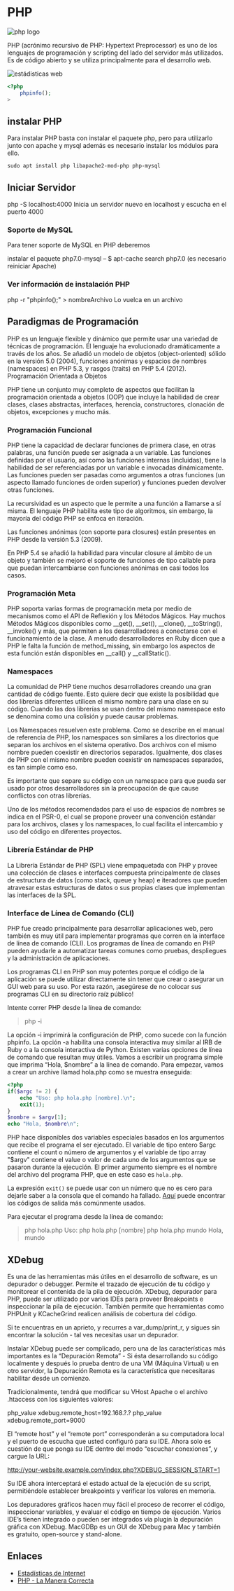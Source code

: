 # PHP

![php logo](img/php-logo-official-1100px.png)

PHP (acrónimo recursivo de PHP: Hypertext Preprocessor) es uno de los lenguajes de programación y scripting del lado del servidor más utilizados. Es de código abierto y se utiliza principalmente para el desarrollo web.

![estádisticas web](img/PHP-Tops-Server-Side-Languages-W3Techs.png)

```php
<?php
    phpinfo();
>
```

## instalar PHP

Para instalar PHP basta con instalar el paquete php, pero para utilizarlo junto con apache y mysql además es necesario instalar los módulos para ello.

`sudo apt install php libapache2-mod-php php-mysql`

## Iniciar Servidor

php -S localhost:4000
Inicia un servidor nuevo en localhost y escucha en el puerto 4000

### Soporte de MySQL

Para tener soporte de MySQL en PHP deberemos

instalar el paquete php7.0-mysql
– $ apt-cache search php7.0
(es necesario reiniciar Apache)

### Ver información de instalación PHP

php -r "phpinfo();" > nombreArchivo
Lo vuelca en un archivo

## Paradigmas de Programación

PHP es un lenguaje flexible y dinámico que permite usar una variedad de técnicas de programación. El lenguaje ha evolucionado dramáticamente a través de los años. Se añadió un modelo de objetos (object-oriented) sólido en la versión 5.0 (2004), funciones anónimas y espacios de nombres (namespaces) en PHP 5.3, y rasgos (traits) en PHP 5.4 (2012).
Programación Orientada a Objetos

PHP tiene un conjunto muy completo de aspectos que facilitan la programación orientada a objetos (OOP) que incluye la habilidad de crear clases, clases abstractas, interfaces, herencia, constructores, clonación de objetos, excepciones y mucho más.

### Programación Funcional

PHP tiene la capacidad de declarar funciones de primera clase, en otras palabras, una función puede ser asignada a un variable. Las funciones definidas por el usuario, así como las funciones internas (incluidas), tiene la habilidad de ser referenciadas por un variable e invocadas dinámicamente. Las funciones pueden ser pasadas como argumentos a otras funciones (un aspecto llamado funciones de orden superior) y funciones pueden devolver otras funciones.

La recursividad es un aspecto que le permite a una función a llamarse a sí misma. El lenguaje PHP habilita este tipo de algoritmos, sin embargo, la mayoría del código PHP se enfoca en iteración.

Las funciones anónimas (con soporte para closures) están presentes en PHP desde la versión 5.3 (2009).

En PHP 5.4 se añadió la habilidad para vincular closure al ámbito de un objeto y también se mejoró el soporte de funciones de tipo callable para que puedan intercambiarse con funciones anónimas en casi todos los casos.

### Programación Meta

PHP soporta varias formas de programación meta por medio de mecanismos como el API de Reflexión y los Métodos Mágicos. Hay muchos Métodos Mágicos disponibles como __get(), __set(), __clone(), __toString(), __invoke() y más, que permiten a los desarrolladores a conectarse con el funcionamiento de la clase. A menudo desarrolladores en Ruby dicen que a PHP le falta la función de method_missing, sin embargo los aspectos de esta función están disponibles en __call() y __callStatic().

### Namespaces

La comunidad de PHP tiene muchos desarrolladores creando una gran cantidad de código fuente. Esto quiere decir que existe la posibilidad que dos librerías diferentes utilicen el mismo nombre para una clase en su código. Cuando las dos librerías se usan dentro del mismo namespace esto se denomina como una colisión y puede causar problemas.

Los Namespaces resuelven este problema. Como se describe en el manual de referencia de PHP, los namespaces son similares a los directorios que separan los archivos en el sistema operativo. Dos archivos con el mismo nombre pueden coexistir en directorios separados. Igualmente, dos clases de PHP con el mismo nombre pueden coexistir en namespaces separados, es tan simple como eso.

Es importante que separe su código con un namespace para que pueda ser usado por otros desarrolladores sin la preocupación de que cause conflictos con otras librerías.

Uno de los métodos recomendados para el uso de espacios de nombres se indica en el PSR-0, el cual se propone proveer una convención estándar para los archivos, clases y los namespaces, lo cual facilita el intercambio y uso del código en diferentes proyectos.

### Librería Estándar de PHP

La Librería Estándar de PHP (SPL) viene empaquetada con PHP y provee una colección de clases e interfaces compuesta principalmente de clases de estructura de datos (como stack, queue y heap) e iteradores que pueden atravesar estas estructuras de datos o sus propias clases que implementan las interfaces de la SPL.

### Interface de Línea de Comando (CLI)

PHP fue creado principalmente para desarrollar aplicaciones web, pero también es muy útil para implementar programas que corren en la interface de línea de comando (CLI). Los programas de línea de comando en PHP pueden ayudarle a automatizar tareas comunes como pruebas, despliegues y la administración de aplicaciones.

Los programas CLI en PHP son muy potentes porque el código de la aplicación se puede utilizar directamente sin tener que crear o asegurar un GUI web para su uso. Por esta razón, ¡asegúrese de no colocar sus programas CLI en su directorio raíz público!

Intente correr PHP desde la línea de comando:

> php -i

La opción -i imprimirá la configuración de PHP, como sucede con la función phpinfo. La opción -a habilita una consola interactiva muy similar al IRB de Ruby o a la consola interactiva de Python. Existen varias opciones de línea de comando que resultan muy útiles. Vamos a escribir un programa simple que imprima “Hola, $nombre” a la línea de comando. Para empezar, vamos a crear un archive llamad hola.php como se muestra enseguida:

```php
<?php
if($argc != 2) {
    echo "Uso: php hola.php [nombre].\n";
    exit(1);
}
$nombre = $argv[1];
echo "Hola, $nombre\n";
```

PHP hace disponibles dos variables especiales basados en los argumentos que recibe el programa el ser ejecutado. El variable de tipo entero $argc contiene el count o número de argumentos y el variable de tipo array "$argv" contiene el value o valor de cada uno de los argumentos que se pasaron durante la ejecución. El primer argumento siempre es el nombre del archivo del programa PHP, que en este caso es `hola.php`.

La expresión `exit()` se puede usar con un número que no es cero para dejarle saber a la consola que el comando ha fallado. [Aquí](http://www.gsp.com/cgi-bin/man.cgi?section=3&topic=sysexits) puede encontrar los códigos de salida más comúnmente usados.

Para ejecutar el programa desde la línea de comando:

> php hola.php
Uso: php hola.php [nombre]
> php hola.php mundo
Hola, mundo

## XDebug

Es una de las herramientas más útiles en el desarrollo de software, es un depurador o debugger. Permite el trazado de ejecución de tu código y monitorear el contenida de la pila de ejecución. XDebug, depurador para PHP, puede ser utilizado por varios IDEs para proveer Breakpoints e inspeccionar la pila de ejecución. También permite que herramientas como PHPUnit y KCacheGrind realicen análisis de cobertura del código.

Si te encuentras en un aprieto, y recurres a var_dump/print_r, y sigues sin encontrar la solución - tal ves necesitas usar un depurador.

Instalar XDebug puede ser complicado, pero una de las características más importantes es la “Depuración Remota” - Si ésta desarrollando su código localmente y después lo prueba dentro de una VM (Máquina Virtual) u en otro servidor, la Depuración Remota es la característica que necesitaras habilitar desde un comienzo.

Tradicionalmente, tendrá que modificar su VHost Apache o el archivo .htaccess con los siguientes valores:

php_value xdebug.remote_host=192.168.?.?
php_value xdebug.remote_port=9000

El “remote host” y el “remote port” corresponderán a su computadora local y el puerto de escucha que usted configuró para su IDE. Ahora solo es cuestión de que ponga su IDE dentro del modo “escuchar conexiones”, y cargue la URL:

http://your-website.example.com/index.php?XDEBUG_SESSION_START=1

Su IDE ahora interceptará el estado actual de la ejecución de su script, permitiéndole establecer breakpoints y verificar los valores en memoria.

Los depuradores gráficos hacen muy fácil el proceso de recorrer el código, inspeccionar variables, y evaluar el código en tiempo de ejecución. Varios IDE’s tienen integrado o pueden ser integrados vía plugin la depuración gráfica con XDebug. MacGDBp es un GUI de XDebug para Mac y también es gratuito, open-source y stand-alone.

## Enlaces

- [Estadísticas de Internet](https://w3techs.com/)
- [PHP - La Manera Correcta](https://phptherightway.com/)